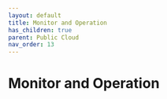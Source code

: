 ```yaml
---
layout: default
title: Monitor and Operation
has_children: true
parent: Public Cloud
nav_order: 13
---
```


# Monitor and Operation